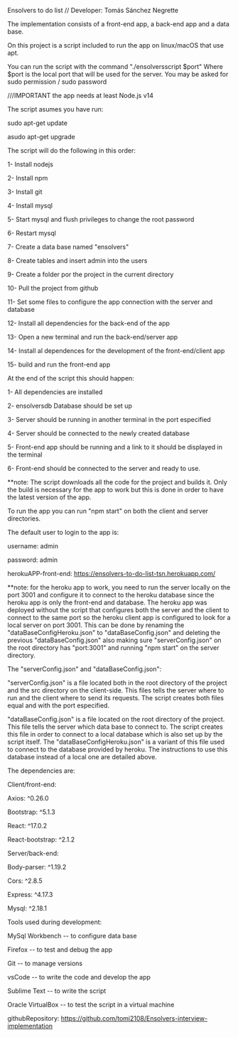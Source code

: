 Ensolvers to do list
//
Developer: Tomás Sánchez Negrette

The implementation consists of a front-end app, a back-end app and a data base.

On this project is a script included to run the app on linux/macOS that use apt.

You can run the script with the command "./ensolversscript $port"
Where $port is the local port that will be used for the server.
You may be asked for sudo permission / sudo password


///IMPORTANT the app needs at least Node.js v14



The script asumes you have run:

sudo apt-get update

asudo apt-get upgrade



The script will do the following in this order:

1- Install nodejs

2- Install npm

3- Install git

4- Install mysql

5- Start mysql and flush privileges to change the root password

6- Restart mysql

7- Create a data base named "ensolvers"

8- Create tables and insert admin into the users

9- Create a folder por the project in the current directory

10- Pull the project from github

11- Set some files to configure the app connection with the server and database

12- Install all dependencies for the back-end of the app

13- Open a new terminal and run the back-end/server app

14- Install al dependences for the development of the front-end/client app

15- build and run the front-end app



At the end of the script this should happen:

1- All dependencies are installed

2- ensolversdb Database should be set up

3- Server should be running in another terminal in the port especified

4- Server should be connected to the newly created database

5- Front-end app should be running and a link to it should be displayed in the terminal

6- Front-end should be connected to the server and ready to use.



**note: The script downloads all the code for the project and builds it. Only the build is necessary for the app to work but this is done in order to have the latest version of the app.

To run the app you can run "npm start" on both the client and server directories.




The default user to login to the app is:

username: admin

password: admin






herokuAPP-front-end: https://ensolvers-to-do-list-tsn.herokuapp.com/


**note: for the heroku app to work, you need to run the server locally on the port 3001 and configure it to connect to the heroku database since the heroku app is only the front-end and database. The heroku app was deployed without the script that configures both the server and the client to connect to the same port so the heroku client app is configured to look for a local server on port 3001.
This can be done by renaming the "dataBaseConfigHeroku.json" to "dataBaseConfig.json" and deleting the previous "dataBaseConfig.json" also making sure "serverConfig.json" on the root directory has "port:3001" and running "npm start" on the server directory.


The "serverConfig.json" and "dataBaseConfig.json":

"serverConfig.json" is a file located both in the root directory of the project and the src directory on the client-side. This files tells the server where to run and the client where to send its requests. The script creates both files equal and with the port especified.

"dataBaseConfig.json" is a file located on the root directory of the project. This file tells the server which data base to connect to. The script creates this file in order to connect to a local database which is also set up by the script itself. The "dataBaseConfigHeroku.json" is a variant of this file used to connect to the database provided by heroku. The instructions to use this database instead of a local one are detailed above.



The dependencies are:


Client/front-end:


Axios: ^0.26.0

Bootstrap: ^5.1.3

React: ^17.0.2

React-bootstrap: ^2.1.2


Server/back-end:

Body-parser: ^1.19.2

Cors: ^2.8.5

Express: ^4.17.3

Mysql: ^2.18.1



Tools used during development:

MySql Workbench -- to configure data base

Firefox -- to test and debug the app

Git -- to manage versions

vsCode -- to write the code and develop the app

Sublime Text -- to write the script

Oracle VirtualBox -- to test the script in a virtual machine





githubRepository: https://github.com/tomi2108/Ensolvers-interview-implementation
